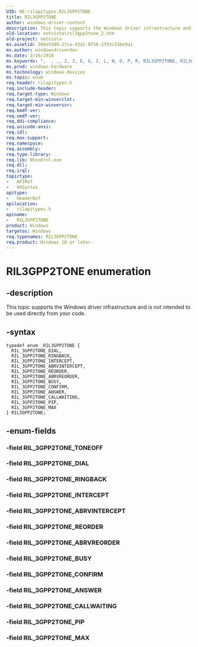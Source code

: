 ```yaml
---
UID: NE:rilapitypes.RIL3GPP2TONE
title: RIL3GPP2TONE
author: windows-driver-content
description: This topic supports the Windows driver infrastructure and is not intended to be used directly from your code.
old-location: netvista\ril3gpp2tone_2.htm
old-project: netvista
ms.assetid: 306efd49-27ca-43d1-8f56-2f93c31be9a1
ms.author: windowsdriverdev
ms.date: 2/16/2018
ms.keywords: ",  , ,, 2, 3, E, G, I, L, N, O, P, R, RIL3GPP2TONE, RIL3GPP2TONE enumeration [Network Drivers Starting with Windows Vista], RIL_3GPP2TONE_ABRVINTERCEPT, RIL_3GPP2TONE_ABRVREORDER, RIL_3GPP2TONE_ANSWER, RIL_3GPP2TONE_BUSY, RIL_3GPP2TONE_CALLWAITING, RIL_3GPP2TONE_CONFIRM, RIL_3GPP2TONE_DIAL, RIL_3GPP2TONE_INTERCEPT, RIL_3GPP2TONE_MAX, RIL_3GPP2TONE_PIP, RIL_3GPP2TONE_REORDER, RIL_3GPP2TONE_RINGBACK, T, netvista.ril3gpp2tone_2, rilapitypes/RIL3GPP2TONE, rilapitypes/RIL_3GPP2TONE_ABRVINTERCEPT, rilapitypes/RIL_3GPP2TONE_ABRVREORDER, rilapitypes/RIL_3GPP2TONE_ANSWER, rilapitypes/RIL_3GPP2TONE_BUSY, rilapitypes/RIL_3GPP2TONE_CALLWAITING, rilapitypes/RIL_3GPP2TONE_CONFIRM, rilapitypes/RIL_3GPP2TONE_DIAL, rilapitypes/RIL_3GPP2TONE_INTERCEPT, rilapitypes/RIL_3GPP2TONE_MAX, rilapitypes/RIL_3GPP2TONE_PIP, rilapitypes/RIL_3GPP2TONE_REORDER, rilapitypes/RIL_3GPP2TONE_RINGBACK"
ms.prod: windows-hardware
ms.technology: windows-devices
ms.topic: enum
req.header: rilapitypes.h
req.include-header: 
req.target-type: Windows
req.target-min-winverclnt: 
req.target-min-winversvr: 
req.kmdf-ver: 
req.umdf-ver: 
req.ddi-compliance: 
req.unicode-ansi: 
req.idl: 
req.max-support: 
req.namespace: 
req.assembly: 
req.type-library: 
req.lib: NtosKrnl.exe
req.dll: 
req.irql: 
topictype:
-	APIRef
-	kbSyntax
apitype:
-	HeaderDef
apilocation:
-	rilapitypes.h
apiname:
-	RIL3GPP2TONE
product: Windows
targetos: Windows
req.typenames: RIL3GPP2TONE
req.product: Windows 10 or later.
---
```


# RIL3GPP2TONE enumeration


## -description


This topic supports the Windows driver infrastructure and is not intended to be used directly from your code. 


## -syntax


````
typedef enum _RIL3GPP2TONE { 
  RIL_3GPP2TONE_DIAL,
  RIL_3GPP2TONE_RINGBACK,
  RIL_3GPP2TONE_INTERCEPT,
  RIL_3GPP2TONE_ABRVINTERCEPT,
  RIL_3GPP2TONE_REORDER,
  RIL_3GPP2TONE_ABRVREORDER,
  RIL_3GPP2TONE_BUSY,
  RIL_3GPP2TONE_CONFIRM,
  RIL_3GPP2TONE_ANSWER,
  RIL_3GPP2TONE_CALLWAITING,
  RIL_3GPP2TONE_PIP,
  RIL_3GPP2TONE_MAX
} RIL3GPP2TONE;
````


## -enum-fields




### -field RIL_3GPP2TONE_TONEOFF


### -field RIL_3GPP2TONE_DIAL


### -field RIL_3GPP2TONE_RINGBACK


### -field RIL_3GPP2TONE_INTERCEPT


### -field RIL_3GPP2TONE_ABRVINTERCEPT


### -field RIL_3GPP2TONE_REORDER


### -field RIL_3GPP2TONE_ABRVREORDER


### -field RIL_3GPP2TONE_BUSY


### -field RIL_3GPP2TONE_CONFIRM


### -field RIL_3GPP2TONE_ANSWER


### -field RIL_3GPP2TONE_CALLWAITING


### -field RIL_3GPP2TONE_PIP


### -field RIL_3GPP2TONE_MAX

